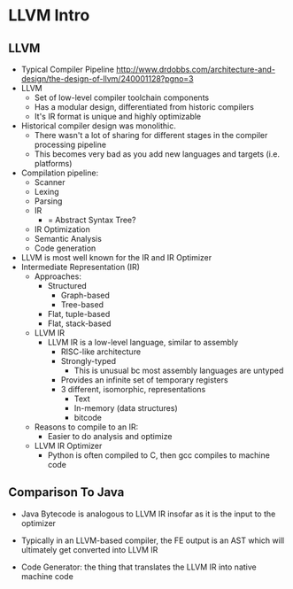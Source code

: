 LLVM Intro
==================

## LLVM

- Typical Compiler Pipeline
http://www.drdobbs.com/architecture-and-design/the-design-of-llvm/240001128?pgno=3
- LLVM
	- Set of low-level compiler toolchain components
	- Has a modular design, differentiated from historic compilers
	- It's IR format is unique and highly optimizable
- Historical compiler design was monolithic.
	- There wasn't a lot of sharing for different stages in the compiler processing pipeline
	- This becomes very bad as you add new languages and targets (i.e. platforms)
- Compilation pipeline:
	- Scanner
	- Lexing
	- Parsing
	- IR
		- = Abstract Syntax Tree?
	- IR Optimization
	- Semantic Analysis
	- Code generation
- LLVM is most well known for the IR and IR Optimizer
- Intermediate Representation (IR)
	- Approaches:
		- Structured
			- Graph-based
			- Tree-based
		- Flat, tuple-based
		- Flat, stack-based
	- LLVM IR
		- LLVM IR is a low-level language, similar to assembly
			- RISC-like architecture
			- Strongly-typed
				- This is unusual bc most assembly languages are untyped
			- Provides an infinite set of temporary registers
			- 3 different, isomorphic, representations
				- Text
				- In-memory (data structures)
				- bitcode
	- Reasons to compile to an IR:
		- Easier to do analysis and optimize
	- LLVM IR Optimizer
		- Python is often compiled to C, then gcc compiles to machine code
	
## Comparison To Java
- Java Bytecode is analogous to LLVM IR insofar as it is the input to the optimizer

- Typically in an LLVM-based compiler, the FE output is an AST which will ultimately get converted into LLVM IR
- Code Generator: the thing that translates the LLVM IR into native machine code
